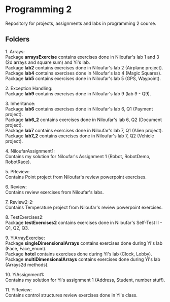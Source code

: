 # Programming 2

Repository for projects, assignments and labs in programming 2 course.

## Folders

<p> 1. Arrays: <br>
    Package <b>arraysExercise</b> contains exercises done in Niloufar's lab 1 and 3 (2d arrays and square sum) and Yi's lab. <br>
    Package <b>lab2</b> contains exercises done in Niloufar's lab 2 (Airplane project). <br>
    Package <b>lab4</b> contains exercises done in Niloufar's lab 4 (Magic Squares). <br>
    Package <b>lab5</b> contains exercises done in Niloufar's lab 5 (GPS, Waypoint). 
</p>

<p> 2. Exception Handling: <br>
    Package <b>lab9</b> contains exercises done in Niloufar's lab 9 (lab 9 - Q9). <br>
</p>

<p> 3. Inheritance: <br>
    Package <b>lab6</b> contains exercises done in Niloufar's lab 6, Q1 (Payment project). <br>
    Package <b>lab6_2</b> contains exercises done in Niloufar's lab 6, Q2 (Document project). <br>
    Package <b>lab7</b> contains exercises done in Niloufar's lab 7, Q1 (Alien project). <br>
    Package <b>lab7_2</b> contains exercises done in Niloufar's lab 7, Q2 (Vehicle project). 
</p>

<p> 4. NiloufarAssignment1: <br>
    Contains my solution for Niloufar's Assignment 1 (Robot, RobotDemo, RobotRace). <br>
</p>

<p> 5. PReview: <br>
    Contains Point project from Niloufar's review powerpoint exercises. 
</p>

<p> 6. Review: <br>
    Contains review exercises from Niloufar's labs.
</p>

<p> 7. Review2-2: <br>
    Contains Temperature project from Niloufar's review powerpoint exercises. 
</p>

<p> 8. TestExercises2: <br>
    Package <b>testExercises2</b> contains exercises done in Niloufar's Self-Test II - Q1, Q2, Q3. <br>
</p>

<p> 9. YiArrayExercise: <br>
    Package <b>singleDimensionalArrays</b> contains exercises done during Yi's lab (Face, Face_enum). <br>
    Package <b>hotel</b> contains exercises done during Yi's lab (Clock, Lobby). <br>
    Package <b>multiDimensionalArrays</b> contains exercises done during Yi's lab (Arrays2d methods).
</p>

<p> 10. YiAssignment1: <br>
    Contains my solution for Yi's assignment 1 (Address, Student, number stuff).
</p>

<p> 11. YiReview: <br>
    Contains control structures review exercises done in Yi's class.
</p>